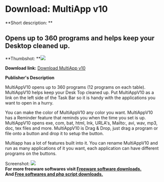 # Download: MultiApp v10

**Short description: **

## Opens up to 360 programs and helps keep your Desktop cleaned up.

  
**Thumbshot: **![](http://www.freewarefiles.com/screenshot/multiapp10_md.gif)   
  
**Download link:** [Download MultiApp v10](http://freesoftwares.boysofts.com/MultiApp-V_program_21938.html)  
  

**Publisher's Description**  
  

MultiAppV10 opens up to 360 programs (12 programs on each table). MultiAppV10
helps keep your Desk Top cleaned up. Put MultiAppV10 as a link on the left
side of the Task Bar so it is handy with the applications you want to open in
a hurry.

You can make the color of MultiAppV10 any color you want. MultiAppV10 has a
Reminder feature that reminds you when the time you set is up. MultiAppV10
opens exe, com, bat, html, lnk, URLA's, Mailto:, avi, wav, mp3, doc, tex files
and more. MultiAppV10 is Drag & Drop, just drag a program or file onto a
button and drop it to setup the button.

Multiapp has a lot of features built into it. You can rename MultiAppV10 and
run as many applications of it you want, each application can have different
programs on the buttons.

  
  
Screenshot: ![](http://www.freewarefiles.com/screenshot/multiapp10.gif)  
**For more freeware softwares visit [Freeware software downloads.](http://freesoftwares.boysofts.com/)**   
**And [Free softwares and php script downloads.](http://www.boysofts.com/)**

